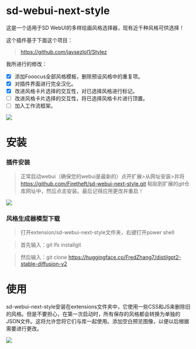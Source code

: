 # sd-webui-next-style

这是一个适用于SD WebUI的多样绘画风格选择器，现有近千种风格可供选择！

这个插件基于下面这个项目：

>https://github.com/javsezlol1/Stylez

我所进行的修改：
- [x] 添加Fooocus全部风格模板，删除预设风格中的重复项。
- [x] 对插件界面进行完全汉化。
- [x] 改进风格卡片选择的交互性，对已选择风格进行标记。
- [ ] 改进风格卡片选择的交互性，将已选择风格卡片进行顶置。
- [ ] 加入工作流框架。

<img src="https://bu.dusays.com/2024/03/09/65eb37a3ae677.png">

# 安装 

### 插件安装

>正常启动webui（确保您的webui是最新的）点开扩展>从网址安装>并将 https://github.com/Firetheft/sd-webui-next-style.git 粘贴到扩展的git仓库网址中，然后点击安装。最后记得应用更改并重启！

<img src="https://bu.dusays.com/2024/03/08/65eb0fa98a046.gif">

### 风格生成器模型下载

>打开extension/sd-webui-next-style文件夹，右键打开power shell

>首先输入：git lfs installgit

>然后输入：git clone https://huggingface.co/FredZhang7/distilgpt2-stable-diffusion-v2

# 使用

sd-webui-next-style安装在extensions文件夹中，它使用一些CSS和JS来删除旧的风格。但是不要担心，在第一次启动时，所有保存的风格都会转换为单独的JSON文件。这将允许您将它们与库一起使用。添加空白预览图像，以便以后根据需要进行更改。

<img src="https://bu.dusays.com/2024/03/08/65eb0f527b1e0.gif">

